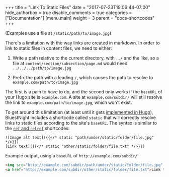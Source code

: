 +++
title = "Link To Static Files"
date = "2017-07-23T19:06:44-07:00"
hide_authorbox = true
disable_comments = true
categories = ["Documentation"]
[menu.main]
  weight = 3
  parent = "docs-shortcodes"
+++

(Examples use a file at `/static/path/to/image.jpg`)

There's a limitation with the way links are created in markdown. In order to link to static files in content files, we need to either:

1. Write a path relative to the current directory, with `../` and the like, so a file at `content/section/subsection/page.md` would need `../../../path/to/image.jpg`

1. Prefix the path with a leading `/`, which causes the path to resolve to `example.com/path/to/image.jpg`

The first is a pain to have to do, and the second only works if the `baseURL` of your Hugo site is `example.com`. A site at `example.com/subdir/` will still resolve the link to `example.com/path/to/image.jpg`, which won't exist.

To get around this limitation (at least until it gets [implemented in Hugo](https://github.com/gohugoio/hugo/issues/3732)), BluestNight includes a shortcode called `static` that will correctly resolve links to static files according to the site's `baseURL`. The syntax is similar to the [`ref` and `relref`](https://gohugo.io/content-management/shortcodes/#ref-and-relref) shortcodes:

```
![Image alt text]({{</* static "path/under/static/folder/file.jpg" */>}})
[Link text]({{</* static "other/static/folder/file.txt" */>}})
```

Example output, using a `baseURL` of `http://example.com/subdir/`:

```html
<img src="http://example.com/subdir/path/under/static/folder/file.jpg" alt="Image alt text" />
<a href="http://example.com/subdir/other/static/folder/file.txt">Link text</a>
```
